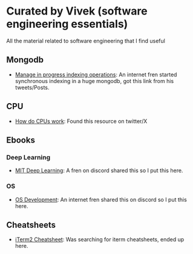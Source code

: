 # Curated by Vivek (software engineering essentials)
All the material related to software engineering that I find useful

## Mongodb
- [Manage in progress indexing operations](https://www.mongodb.com/docs/v3.0/tutorial/manage-in-progress-indexing-operations/): An internet fren started synchronous indexing in a huge mongodb, got this link from his tweets/Posts.

## CPU
- [How do CPUs work](https://www.cpu.land): Found this resource on twitter/X

## Ebooks

### Deep Learning
- [MIT Deep Learning](https://github.com/janishar/mit-deep-learning-book-pdf/tree/master): A fren on discord shared this so I put this here.

### OS
- [OS Development](https://littleosbook.github.io/): An internet fren shared this on discord so I put this here.

## Cheatsheets

- [iTerm2 Cheatsheet](https://gist.github.com/squarism/ae3613daf5c01a98ba3a): Was searching for iterm cheatsheets, ended up here. 
